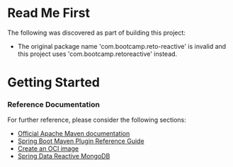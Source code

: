 # Read Me First
The following was discovered as part of building this project:

* The original package name 'com.bootcamp.reto-reactive' is invalid and this project uses 'com.bootcamp.retoreactive' instead.

# Getting Started

### Reference Documentation
For further reference, please consider the following sections:

* [Official Apache Maven documentation](https://maven.apache.org/guides/index.html)
* [Spring Boot Maven Plugin Reference Guide](https://docs.spring.io/spring-boot/docs/2.6.4/maven-plugin/reference/html/)
* [Create an OCI image](https://docs.spring.io/spring-boot/docs/2.6.4/maven-plugin/reference/html/#build-image)
* [Spring Data Reactive MongoDB](https://docs.spring.io/spring-boot/docs/2.6.4/reference/htmlsingle/#boot-features-mongodb)


